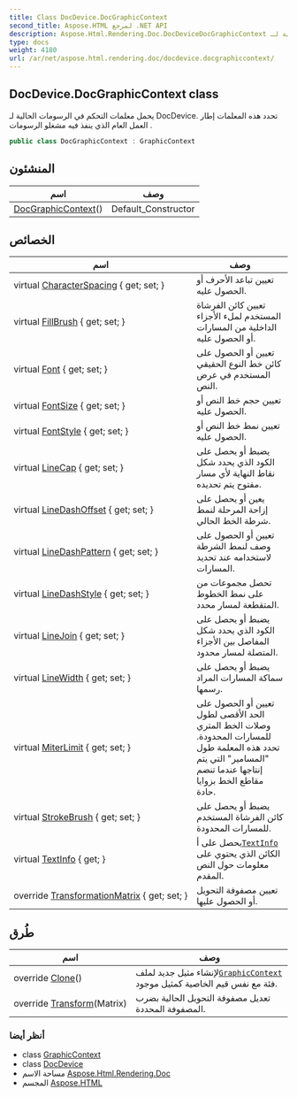```yaml
---
title: Class DocDevice.DocGraphicContext
second_title: Aspose.HTML لمرجع .NET API
description: Aspose.Html.Rendering.Doc.DocDeviceDocGraphicContext فصل. يحمل معلمات التحكم في الرسومات الحالية لـ DocDevice. تحدد هذه المعلمات إطار العمل العام الذي ينفذ فيه مشغلو الرسومات .
type: docs
weight: 4180
url: /ar/net/aspose.html.rendering.doc/docdevice.docgraphiccontext/
---
```

## DocDevice.DocGraphicContext class

يحمل معلمات التحكم في الرسومات الحالية لـ DocDevice. تحدد هذه المعلمات إطار العمل العام الذي ينفذ فيه مشغلو الرسومات .

```csharp
public class DocGraphicContext : GraphicContext
```

## المنشئون

| اسم | وصف |
| --- | --- |
| [DocGraphicContext](docgraphiccontext/)() | Default_Constructor |

## الخصائص

| اسم | وصف |
| --- | --- |
| virtual [CharacterSpacing](../../aspose.html.rendering/graphiccontext/characterspacing/) { get; set; } | تعيين تباعد الأحرف أو الحصول عليه. |
| virtual [FillBrush](../../aspose.html.rendering/graphiccontext/fillbrush/) { get; set; } | تعيين كائن الفرشاة المستخدم لملء الأجزاء الداخلية من المسارات أو الحصول عليه. |
| virtual [Font](../../aspose.html.rendering/graphiccontext/font/) { get; set; } | تعيين أو الحصول على كائن خط النوع الحقيقي المستخدم في عرض النص. |
| virtual [FontSize](../../aspose.html.rendering/graphiccontext/fontsize/) { get; set; } | تعيين حجم خط النص أو الحصول عليه. |
| virtual [FontStyle](../../aspose.html.rendering/graphiccontext/fontstyle/) { get; set; } | تعيين نمط خط النص أو الحصول عليه. |
| virtual [LineCap](../../aspose.html.rendering/graphiccontext/linecap/) { get; set; } | يضبط أو يحصل على الكود الذي يحدد شكل نقاط النهاية لأي مسار مفتوح يتم تحديده. |
| virtual [LineDashOffset](../../aspose.html.rendering/graphiccontext/linedashoffset/) { get; set; } | يعين أو يحصل على إزاحة المرحلة لنمط شرطة الخط الحالي. |
| virtual [LineDashPattern](../../aspose.html.rendering/graphiccontext/linedashpattern/) { get; set; } | تعيين أو الحصول على وصف لنمط الشرطة لاستخدامه عند تحديد المسارات. |
| virtual [LineDashStyle](../../aspose.html.rendering/graphiccontext/linedashstyle/) { get; set; } | تحصل مجموعات من على نمط الخطوط المتقطعة لمسار محدد. |
| virtual [LineJoin](../../aspose.html.rendering/graphiccontext/linejoin/) { get; set; } | يضبط أو يحصل على الكود الذي يحدد شكل المفاصل بين الأجزاء المتصلة لمسار محدود. |
| virtual [LineWidth](../../aspose.html.rendering/graphiccontext/linewidth/) { get; set; } | يضبط أو يحصل على سماكة المسارات المراد رسمها. |
| virtual [MiterLimit](../../aspose.html.rendering/graphiccontext/miterlimit/) { get; set; } | تعيين أو الحصول على الحد الأقصى لطول وصلات الخط المتري للمسارات المحدودة. تحدد هذه المعلمة طول "المسامير" التي يتم إنتاجها عندما تنضم مقاطع الخط بزوايا حادة. |
| virtual [StrokeBrush](../../aspose.html.rendering/graphiccontext/strokebrush/) { get; set; } | يضبط أو يحصل على كائن الفرشاة المستخدم للمسارات المحدودة. |
| virtual [TextInfo](../../aspose.html.rendering/graphiccontext/textinfo/) { get; } | يحصل على أ[`TextInfo`](../../aspose.html.rendering/textinfo/) الكائن الذي يحتوي على معلومات حول النص المقدم. |
| override [TransformationMatrix](../../aspose.html.rendering.doc/docgraphiccontext/transformationmatrix/) { get; set; } | تعيين مصفوفة التحويل أو الحصول عليها. |

## طُرق

| اسم | وصف |
| --- | --- |
| override [Clone](../../aspose.html.rendering.doc/docgraphiccontext/clone/)() | لإنشاء مثيل جديد لملف[`GraphicContext`](../../aspose.html.rendering/graphiccontext/) فئة مع نفس قيم الخاصية كمثيل موجود. |
| override [Transform](../../aspose.html.rendering.doc/docgraphiccontext/transform/)(Matrix) | تعديل مصفوفة التحويل الحالية بضرب المصفوفة المحددة. |

### أنظر أيضا

* class [GraphicContext](../../aspose.html.rendering/graphiccontext/)
* class [DocDevice](../docdevice/)
* مساحة الاسم [Aspose.Html.Rendering.Doc](../../aspose.html.rendering.doc/)
* المجسم [Aspose.HTML](../../)


